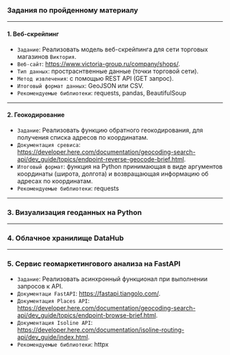 ### Задания по пройденному материалу
---
#### 1. Веб-скрейпинг
* `Задание`: Реализовать модель веб-скрейпинга для сети торговых магазинов `Виктория`.
* `Веб-сайт`: https://www.victoria-group.ru/company/shops/.
* `Тип данных`: простраснтвенные данные (точки торговой сети).
* `Метод извлечения`: с помощью REST API (GET запрос).
* `Итоговый формат данных`: GeoJSON или CSV.
* `Рекомендуемые библиотеки`: requests, pandas, BeautifulSoup

---
#### 2. Геокодирование
* `Задание`: Реализовать функцию обратного геокодирования, для получения списка адресов по координатам.
* `Документация сревиса`: https://developer.here.com/documentation/geocoding-search-api/dev_guide/topics/endpoint-reverse-geocode-brief.html.
* `Итоговый формат`: функция на Python принимающая в виде аргументов координаты (широта, долгота) и возвращающая информацию об адресах по координатам.
* `Рекомендуемые библиотеки`: requests

---
### 3. Визуализация геоданных на Python

---
### 4. Облачное хранилище DataHub

---
### 5. Сервис геомаркетингового анализа на FastAPI
* `Задание`: Реализовать асинхронный функционал при выполнении запросов к API.
* `Документаци FastAPI`: https://fastapi.tiangolo.com/.
* `Документация Places API`: https://developer.here.com/documentation/geocoding-search-api/dev_guide/topics/endpoint-browse-brief.html.
* `Документация Isoline API`: https://developer.here.com/documentation/isoline-routing-api/dev_guide/index.html.
* `Рекомендуемые библиотеки`: httpx
